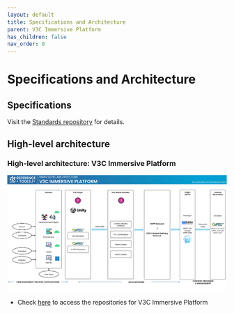 ```yaml
---
layout: default
title: Specifications and Architecture
parent: V3C Immersive Platform
has_children: false
nav_order: 0
---
```


# Specifications and Architecture

## Specifications
Visit the [Standards repository](https://5g-mag.github.io/Standards/pages/volumetric-video.html) for details.

## High-level architecture

### High-level architecture: V3C Immersive Platform

<img src="../../assets/images/projects/v3c_diagram.png">

 * Check [here](.repositories.html) to access the repositories for V3C Immersive Platform
